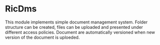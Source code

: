 # RicDms

This module implements simple document management system. Folder structure can be created, files can be uploaded and presented under different access policies. Document are automatically versioned when new version of the document is uploeded.